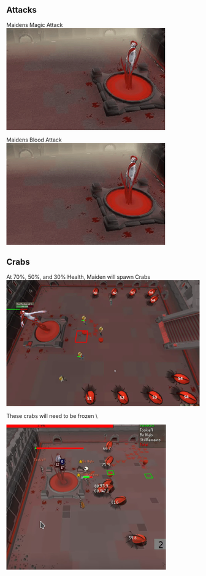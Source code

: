 
## Attacks
Maidens Magic Attack \
![](/assets/img/Maiden-4.gif)

Maidens Blood Attack \
![](/assets/img/Maiden-4.gif)








## Crabs
At 70%, 50%, and 30% Health, Maiden will spawn Crabs \
![](/assets/img/Maiden-4.png)

These crabs will need to be frozen \

![](/assets/img/fight-overview-2.png)